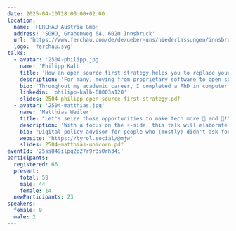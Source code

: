 ```yaml
---
date: 2025-04-10T18:00:00+02:00
location:
  name: 'FERCHAU Austria GmbH'
  address: 'SOHO, Grabenweg 64, 6020 Innsbruck'
  url: 'https://www.ferchau.com/de/de/ueber-uns/niederlassungen/innsbruck'
  logo: 'ferchau.svg'
talks:
  - avatar: '2504-philipp.jpg'
    name: 'Philipp Kalb'
    title: 'How an open source first strategy helps you to replace your engine at full speed!'
    description: 'For many, moving from proprietary software to open source feels like being thrown at the deep end. In the talk we will demonstrate how we moved with our VoiP platform from proprietary Cisco components to an Asterisk and Kubernetes based solution. We will showcase an excerpt of the used technologies and highlight their advantages and disadvantages for our needs. We will wrap up the talk by pointing out how open source has also benefited our marketing efforts.'
    bio: 'Throughout my academic career, I completed a PhD in computer science with a focus in Software Quality Management at the University of Innsbruck. After a decade of working as a software engineer, architect or team lead, I am now the Head of Technology Unified Communications at World-Direct eBusiness solutions GmbH'
    linkedin: 'philipp-kalb-68003a128'
    slides: 2504-philipp-open-source-first-strategy.pdf
  - avatar: '2504-matthias.jpg'
    name: 'Matthias Weiler'
    title: "Let's seize those opportunities to make tech more 🦄 and 🌈!"
    description: 'With a focus on the ☀️-side, this talk will elaborate where our digital world is quasi-utopian already, in which corners we are on the right track and what needs to be done to finish the job.'
    bio: "Digital policy advisor for people who (mostly) didn't ask for it. Two decades experience in discussing Privacy, Surveilance, Digital Sovereignty, Decentralisation, Free Software, Open Data and power structures in tech and elsewhere."
    website: 'https://tyrol.social/@mjw'
    slides: 2504-matthias-unicorn.pdf
eventId: '25ss849ilpq2o27r9r3s0rh34i'
participants:
  registered: 66
  present:
    total: 58
    male: 44
    female: 14
  newParticipants: 23
speakers:
  female: 0
  male: 2
---
```

